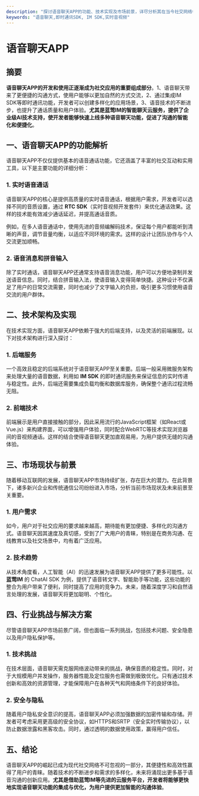 ```yaml
---
description: "探讨语音聊天APP的功能、技术实现及市场前景，详尽分析其在当今社交网络中的应用及发展趋势。"
keywords: "语音聊天,即时通讯SDK, IM SDK,实时音视频"
---
```

# 语音聊天APP 

## 摘要

**语音聊天APP的开发和使用正逐渐成为社交应用的重要组成部分**。1、语音聊天带来了更便捷的沟通方式，使用户能够以更加自然的方式交流，2、通过集成IM SDK等即时通讯功能，开发者可以创建多样化的应用场景，3、语音技术的不断进步，也提升了通话质量和用户体验。**尤其是蓝莺IM的智能聊天云服务，提供了企业级AI技术支持，使开发者能够快速上线多种语音聊天功能，促进了沟通的智能化和便捷化**。

## 一、语音聊天APP的功能解析

语音聊天APP不仅仅提供基本的语音通话功能，它还涵盖了丰富的社交互动和实用工具，以下是主要功能的详细分析：

### 1. 实时语音通话

语音聊天APP的核心是提供高质量的实时语音通话，根据用户需求，开发者可以选择不同的音质设置，通过 **RTC SDK**（实时音视频开发套件）来优化通话效果。这样的技术能有效减少通话延迟，并提高通话音质。

例如，在多人语音通话中，使用先进的音频编解码技术，保证每个用户都能听到清晰的声音，调节音量均衡，以适应不同环境的需求。这样的设计让团队协作与个人交流更加顺畅。

### 2. 语音消息和拼音输入

除了实时通话，语音聊天APP还通常支持语音消息功能，用户可以方便地录制并发送语音信息。同时，结合拼音输入法，使语音输入变得简单快捷。这种设计不仅满足了用户的日常交流需要，同时也减少了文字输入的负担，吸引更多习惯使用语音交流的用户群体。

## 二、技术架构及实现

在技术实现方面，语音聊天APP依赖于强大的后端支持，以及灵活的前端展现。以下对技术架构进行深入探讨：

### 1. 后端服务

一个高效且稳定的后端系统对于语音聊天APP至关重要。后端一般采用微服务架构来处理大量的语音数据，利用如 **IM SDK** 的即时通讯服务来保证信息的实时传递与稳定性。此外，后端还需要集成负载均衡和数据库服务，确保整个通讯过程流畅无阻。

### 2. 前端技术

前端展示是用户直接接触的部分，因此采用流行的JavaScript框架（如React或Vue.js）来构建界面，可以增强用户体验，同时配合WebRTC等技术实现浏览器间的音视频通话。这样的结合使得语音聊天更加直观易用，为用户提供无缝的沟通体验。

## 三、市场现状与前景

随着移动互联网的发展，语音聊天APP市场持续扩张，存在巨大的潜力。在此背景下，诸多新兴企业和传统通信公司纷纷进入市场，分析当前市场现状及未来前景至关重要。

### 1. 用户需求

如今，用户对于社交应用的要求越来越高，期待能有更加便捷、多样化的沟通方式。语音聊天因其速度及真切感，受到了广大用户的青睐，特别是在商务沟通、在线教育以及社交场景中，均有着广泛应用。

### 2. 技术趋势

从技术角度看，人工智能（AI）的迅速发展为语音聊天APP提供了更多可能性。以 **蓝莺IM** 的 ChatAI SDK 为例，提供了语音转文字、智能助手等功能，这些功能的整合为用户带来了便利，同时提高了应用的竞争力。未来，随着深度学习和自然语言处理的发展，语音聊天将更加聪明、个性化。

## 四、行业挑战与解决方案

尽管语音聊天APP市场前景广阔，但也面临一系列挑战，包括技术问题、安全隐患以及用户隐私保护等。

### 1. 技术挑战

在技术层面，语音聊天需克服网络波动带来的挑战，确保音质的稳定性。同时，对于大规模用户并发操作，服务器性能及定位服务也需做到极致优化。只有通过技术创新和高效的资源管理，才能保障用户在各种天气和网络条件下的良好体验。

### 2. 安全与隐私

随着用户隐私安全意识的提高，语音聊天APP必须加强数据的加密传输和存储。开发者可考虑采用更高级的安全协议，如HTTPS和SRTP（安全实时传输协议），以防止数据泄露和黑客攻击。同时，通过透明的数据使用政策，赢得用户信任。

## 五、结论

语音聊天APP的崛起已成为现代社交网络不可忽视的一部分，其便捷性和高效性赢得了用户的青睐。随着技术的不断进步和需求的多样化，未来将涌现出更多基于语音沟通的创新应用。**尤其是借助蓝莺IM等先进的云服务平台，开发者将能够更快地实现语音聊天功能的集成与优化，为用户提供更加智能的沟通体验**。
